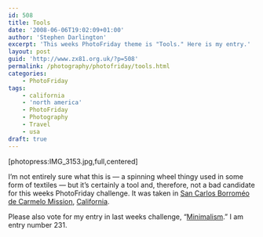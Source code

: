 ```yaml
---
id: 508
title: Tools
date: '2008-06-06T19:02:09+01:00'
author: 'Stephen Darlington'
excerpt: 'This weeks PhotoFriday theme is "Tools." Here is my entry.'
layout: post
guid: 'http://www.zx81.org.uk/?p=508'
permalink: /photography/photofriday/tools.html
categories:
    - PhotoFriday
tags:
    - california
    - 'north america'
    - PhotoFriday
    - Photography
    - Travel
    - usa
draft: true
---
```


\[photopress:IMG\_3153.jpg,full,centered\]

I’m not entirely sure what this is — a spinning wheel thingy used in some form of textiles — but it’s certainly a tool and, therefore, not a bad candidate for this weeks PhotoFriday challenge. It was taken in [San Carlos Borroméo de Carmelo Mission](http://www.carmelmission.org/), [California](/travel/berkeley-point-lobos-and-carmel.html).

Please also vote for my entry in last weeks challenge, “[Minimalism](http://www.photofriday.com/linkviewer.php?id=777).” I am entry number 231.